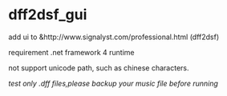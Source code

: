 # dff2dsf_gui
<p> add ui to &http://www.signalyst.com/professional.html (dff2dsf) </p>
<p> requirement .net framework 4 runtime </p>
<p> not support unicode path, such as chinese characters. <p>

_test only .dff files,please backup your music file before running_
